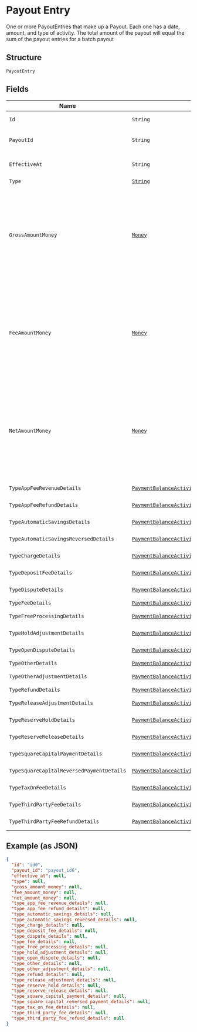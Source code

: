 
# Payout Entry

One or more PayoutEntries that make up a Payout. Each one has a date, amount, and type of activity.
The total amount of the payout will equal the sum of the payout entries for a batch payout

## Structure

`PayoutEntry`

## Fields

| Name | Type | Tags | Description | Getter |
|  --- | --- | --- | --- | --- |
| `Id` | `String` | Required | A unique ID for the payout entry.<br>**Constraints**: *Minimum Length*: `1` | String getId() |
| `PayoutId` | `String` | Required | The ID of the payout entries’ associated payout.<br>**Constraints**: *Minimum Length*: `1` | String getPayoutId() |
| `EffectiveAt` | `String` | Optional | The timestamp of when the payout entry affected the balance, in RFC 3339 format. | String getEffectiveAt() |
| `Type` | [`String`](../../doc/models/activity-type.md) | Optional | - | String getType() |
| `GrossAmountMoney` | [`Money`](../../doc/models/money.md) | Optional | Represents an amount of money. `Money` fields can be signed or unsigned.<br>Fields that do not explicitly define whether they are signed or unsigned are<br>considered unsigned and can only hold positive amounts. For signed fields, the<br>sign of the value indicates the purpose of the money transfer. See<br>[Working with Monetary Amounts](https://developer.squareup.com/docs/build-basics/working-with-monetary-amounts)<br>for more information. | Money getGrossAmountMoney() |
| `FeeAmountMoney` | [`Money`](../../doc/models/money.md) | Optional | Represents an amount of money. `Money` fields can be signed or unsigned.<br>Fields that do not explicitly define whether they are signed or unsigned are<br>considered unsigned and can only hold positive amounts. For signed fields, the<br>sign of the value indicates the purpose of the money transfer. See<br>[Working with Monetary Amounts](https://developer.squareup.com/docs/build-basics/working-with-monetary-amounts)<br>for more information. | Money getFeeAmountMoney() |
| `NetAmountMoney` | [`Money`](../../doc/models/money.md) | Optional | Represents an amount of money. `Money` fields can be signed or unsigned.<br>Fields that do not explicitly define whether they are signed or unsigned are<br>considered unsigned and can only hold positive amounts. For signed fields, the<br>sign of the value indicates the purpose of the money transfer. See<br>[Working with Monetary Amounts](https://developer.squareup.com/docs/build-basics/working-with-monetary-amounts)<br>for more information. | Money getNetAmountMoney() |
| `TypeAppFeeRevenueDetails` | [`PaymentBalanceActivityAppFeeRevenueDetail`](../../doc/models/payment-balance-activity-app-fee-revenue-detail.md) | Optional | - | PaymentBalanceActivityAppFeeRevenueDetail getTypeAppFeeRevenueDetails() |
| `TypeAppFeeRefundDetails` | [`PaymentBalanceActivityAppFeeRefundDetail`](../../doc/models/payment-balance-activity-app-fee-refund-detail.md) | Optional | - | PaymentBalanceActivityAppFeeRefundDetail getTypeAppFeeRefundDetails() |
| `TypeAutomaticSavingsDetails` | [`PaymentBalanceActivityAutomaticSavingsDetail`](../../doc/models/payment-balance-activity-automatic-savings-detail.md) | Optional | - | PaymentBalanceActivityAutomaticSavingsDetail getTypeAutomaticSavingsDetails() |
| `TypeAutomaticSavingsReversedDetails` | [`PaymentBalanceActivityAutomaticSavingsReversedDetail`](../../doc/models/payment-balance-activity-automatic-savings-reversed-detail.md) | Optional | - | PaymentBalanceActivityAutomaticSavingsReversedDetail getTypeAutomaticSavingsReversedDetails() |
| `TypeChargeDetails` | [`PaymentBalanceActivityChargeDetail`](../../doc/models/payment-balance-activity-charge-detail.md) | Optional | DESCRIPTION OF PaymentBalanceActivityChargeDetail | PaymentBalanceActivityChargeDetail getTypeChargeDetails() |
| `TypeDepositFeeDetails` | [`PaymentBalanceActivityDepositFeeDetail`](../../doc/models/payment-balance-activity-deposit-fee-detail.md) | Optional | - | PaymentBalanceActivityDepositFeeDetail getTypeDepositFeeDetails() |
| `TypeDisputeDetails` | [`PaymentBalanceActivityDisputeDetail`](../../doc/models/payment-balance-activity-dispute-detail.md) | Optional | - | PaymentBalanceActivityDisputeDetail getTypeDisputeDetails() |
| `TypeFeeDetails` | [`PaymentBalanceActivityFeeDetail`](../../doc/models/payment-balance-activity-fee-detail.md) | Optional | - | PaymentBalanceActivityFeeDetail getTypeFeeDetails() |
| `TypeFreeProcessingDetails` | [`PaymentBalanceActivityFreeProcessingDetail`](../../doc/models/payment-balance-activity-free-processing-detail.md) | Optional | - | PaymentBalanceActivityFreeProcessingDetail getTypeFreeProcessingDetails() |
| `TypeHoldAdjustmentDetails` | [`PaymentBalanceActivityHoldAdjustmentDetail`](../../doc/models/payment-balance-activity-hold-adjustment-detail.md) | Optional | - | PaymentBalanceActivityHoldAdjustmentDetail getTypeHoldAdjustmentDetails() |
| `TypeOpenDisputeDetails` | [`PaymentBalanceActivityOpenDisputeDetail`](../../doc/models/payment-balance-activity-open-dispute-detail.md) | Optional | - | PaymentBalanceActivityOpenDisputeDetail getTypeOpenDisputeDetails() |
| `TypeOtherDetails` | [`PaymentBalanceActivityOtherDetail`](../../doc/models/payment-balance-activity-other-detail.md) | Optional | - | PaymentBalanceActivityOtherDetail getTypeOtherDetails() |
| `TypeOtherAdjustmentDetails` | [`PaymentBalanceActivityOtherAdjustmentDetail`](../../doc/models/payment-balance-activity-other-adjustment-detail.md) | Optional | - | PaymentBalanceActivityOtherAdjustmentDetail getTypeOtherAdjustmentDetails() |
| `TypeRefundDetails` | [`PaymentBalanceActivityRefundDetail`](../../doc/models/payment-balance-activity-refund-detail.md) | Optional | - | PaymentBalanceActivityRefundDetail getTypeRefundDetails() |
| `TypeReleaseAdjustmentDetails` | [`PaymentBalanceActivityReleaseAdjustmentDetail`](../../doc/models/payment-balance-activity-release-adjustment-detail.md) | Optional | - | PaymentBalanceActivityReleaseAdjustmentDetail getTypeReleaseAdjustmentDetails() |
| `TypeReserveHoldDetails` | [`PaymentBalanceActivityReserveHoldDetail`](../../doc/models/payment-balance-activity-reserve-hold-detail.md) | Optional | - | PaymentBalanceActivityReserveHoldDetail getTypeReserveHoldDetails() |
| `TypeReserveReleaseDetails` | [`PaymentBalanceActivityReserveReleaseDetail`](../../doc/models/payment-balance-activity-reserve-release-detail.md) | Optional | - | PaymentBalanceActivityReserveReleaseDetail getTypeReserveReleaseDetails() |
| `TypeSquareCapitalPaymentDetails` | [`PaymentBalanceActivitySquareCapitalPaymentDetail`](../../doc/models/payment-balance-activity-square-capital-payment-detail.md) | Optional | - | PaymentBalanceActivitySquareCapitalPaymentDetail getTypeSquareCapitalPaymentDetails() |
| `TypeSquareCapitalReversedPaymentDetails` | [`PaymentBalanceActivitySquareCapitalReversedPaymentDetail`](../../doc/models/payment-balance-activity-square-capital-reversed-payment-detail.md) | Optional | - | PaymentBalanceActivitySquareCapitalReversedPaymentDetail getTypeSquareCapitalReversedPaymentDetails() |
| `TypeTaxOnFeeDetails` | [`PaymentBalanceActivityTaxOnFeeDetail`](../../doc/models/payment-balance-activity-tax-on-fee-detail.md) | Optional | - | PaymentBalanceActivityTaxOnFeeDetail getTypeTaxOnFeeDetails() |
| `TypeThirdPartyFeeDetails` | [`PaymentBalanceActivityThirdPartyFeeDetail`](../../doc/models/payment-balance-activity-third-party-fee-detail.md) | Optional | - | PaymentBalanceActivityThirdPartyFeeDetail getTypeThirdPartyFeeDetails() |
| `TypeThirdPartyFeeRefundDetails` | [`PaymentBalanceActivityThirdPartyFeeRefundDetail`](../../doc/models/payment-balance-activity-third-party-fee-refund-detail.md) | Optional | - | PaymentBalanceActivityThirdPartyFeeRefundDetail getTypeThirdPartyFeeRefundDetails() |

## Example (as JSON)

```json
{
  "id": "id0",
  "payout_id": "payout_id6",
  "effective_at": null,
  "type": null,
  "gross_amount_money": null,
  "fee_amount_money": null,
  "net_amount_money": null,
  "type_app_fee_revenue_details": null,
  "type_app_fee_refund_details": null,
  "type_automatic_savings_details": null,
  "type_automatic_savings_reversed_details": null,
  "type_charge_details": null,
  "type_deposit_fee_details": null,
  "type_dispute_details": null,
  "type_fee_details": null,
  "type_free_processing_details": null,
  "type_hold_adjustment_details": null,
  "type_open_dispute_details": null,
  "type_other_details": null,
  "type_other_adjustment_details": null,
  "type_refund_details": null,
  "type_release_adjustment_details": null,
  "type_reserve_hold_details": null,
  "type_reserve_release_details": null,
  "type_square_capital_payment_details": null,
  "type_square_capital_reversed_payment_details": null,
  "type_tax_on_fee_details": null,
  "type_third_party_fee_details": null,
  "type_third_party_fee_refund_details": null
}
```

